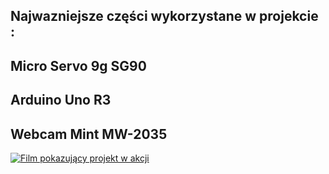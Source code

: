 ## Najwazniejsze części wykorzystane w projekcie :
  ## Micro Servo 9g SG90
  ## Arduino Uno R3
  ## Webcam Mint MW-2035

[![Film pokazujący projekt w akcji](https://img.youtube.com/vi/qF9BYegcjts?feature=share/0.jpg)](https://youtube.com/shorts/qF9BYegcjts?feature=share)

